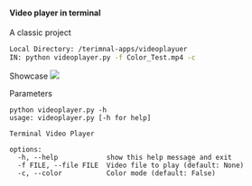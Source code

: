 #### Video player in terminal 
A classic project

```bash
Local Directory: /terimnal-apps/videoplayuer
IN: python videoplayer.py -f Color_Test.mp4 -c
```
Showcase
![](md-display.gif)

Parameters
```
python videoplayer.py -h
usage: videoplayer.py [-h for help]

Terminal Video Player

options:
  -h, --help            show this help message and exit
  -f FILE, --file FILE  Video file to play (default: None)
  -c, --color           Color mode (default: False)
```
